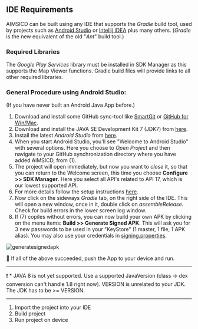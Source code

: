 ## IDE Requirements
AIMSICD can be built using any IDE that supports the *Gradle* build tool, used by projects such as [Android Studio](http://developer.android.com/sdk/installing/studio.html) or [Intellij IDEA](http://www.jetbrains.com/idea/) plus many others. (*Gradle* is the new equivalent of the old "*Ant*" build tool.)

### Required Libraries
The *Google Play Services* library must be installed in SDK Manager as this supports the Map Viewer functions. Gradle build files will provide links to all other required libraries.

### General Procedure using Android Studio:
(If you have never built an Android Java App before.)

1. Download and install some GitHub sync-tool like [SmartGit](http://www.syntevo.com/smartgit/) or [GitHub for Win/Mac](https://github.com/).  
2. Download and install the JAVA SE Development Kit 7 (JDK7) from [here](http://www.oracle.com/technetwork/java/javase/downloads/jdk7-downloads-1880260.html).
3. Install the latest *Android Studio* from [here](http://developer.android.com/sdk/installing/studio.html).
4. When you start Android Studio, you'll see "Welcome to Android Studio" with several options. Here you choose to *Open Project* and then navigate to your GitHub synchronization directory where you have added AIMSICD, from (1).  
5. The project will open immediately, but now you want to *close* it, so that you can return to the Welcome screen, this time you choose **Configure >> SDK Manager**. Here you select all API's related to API 17, which is our lowest supported API.
6. For more details follow the setup instructions [here](http://developer.android.com/sdk/installing/index.html?pkg=studio).
7. Now click on the sideways *Gradle* tab, on the right side of the IDE. This will open a new window, once in it, double click on *assembleRelease*. Check for build errors in the lower screen log window.
8. If (7) copiles without errors, you can now build your own APK by clicking on the menu items: **Build >> Generate Signed APK**. This will ask you for 3 new passwords to be used in your "KeyStore" (1 master, 1 file, 1 APK alias). You may also use your credentials in [signing.properties](https://github.com/SecUpwN/Android-IMSI-Catcher-Detector/blob/master/signing.properties).

![generatesignedapk](https://cloud.githubusercontent.com/assets/194392/5508922/e3fd1d9c-87ba-11e4-8499-6d09cecfa3cc.PNG)

:cherries: If all of the above succeeded, push the App to your device and run.

---

:exclamation: * JAVA 8 is not yet supported. Use a supported JavaVersion (class -> dex conversion can't handle 1.8 right now). VERSION is unrelated to your JDK. The JDK has to be >= VERSION.

---

1. Import the project into your IDE
2. Build project 
3. Run project on device

